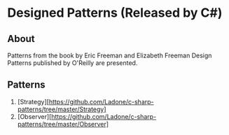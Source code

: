# Designed Patterns (Released by C#)


## About
Patterns from the book by Eric Freeman and Elizabeth Freeman Design Patterns published by O'Reilly are presented.


## Patterns
1. [Strategy][https://github.com/Ladone/c-sharp-patterns/tree/master/Strategy]
2. [Observer][https://github.com/Ladone/c-sharp-patterns/tree/master/Observer]